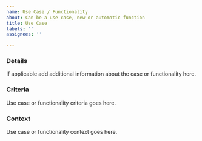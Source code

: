 ```yaml
---
name: Use Case / Functionality
about: Can be a use case, new or automatic function
title: Use Case
labels: ''
assignees: ''

---
```


### Details
If applicable add additional information about the case or functionality here.

### Criteria
Use case or functionality criteria goes here.

### Context
Use case or functionality context goes here.
